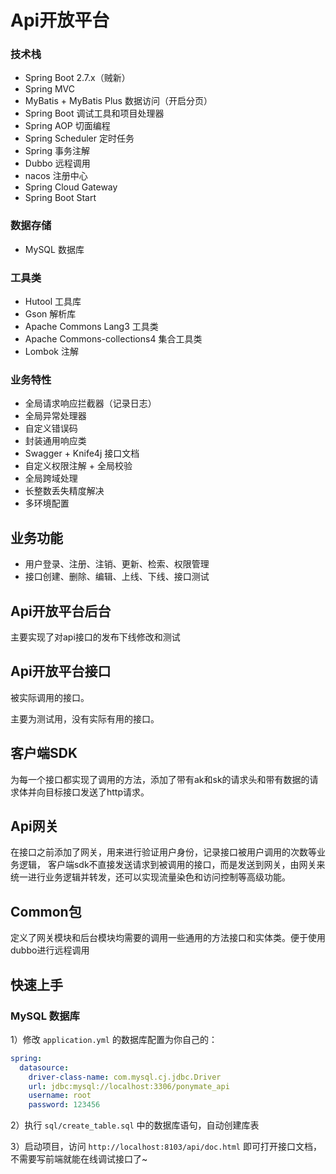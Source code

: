 # Api开放平台

### 技术栈  

- Spring Boot 2.7.x（贼新）  
- Spring MVC  
- MyBatis + MyBatis Plus 数据访问（开启分页）  
- Spring Boot 调试工具和项目处理器  
- Spring AOP 切面编程  
- Spring Scheduler 定时任务  
- Spring 事务注解  
- Dubbo 远程调用  
- nacos 注册中心  
- Spring Cloud Gateway
- Spring Boot Start

### 数据存储  

- MySQL 数据库  
  
### 工具类  

- Hutool 工具库  
- Gson 解析库  
- Apache Commons Lang3 工具类  
- Apache Commons-collections4 集合工具类  
- Lombok 注解  
  
### 业务特性  

- 全局请求响应拦截器（记录日志）  
- 全局异常处理器  
- 自定义错误码  
- 封装通用响应类  
- Swagger + Knife4j 接口文档  
- 自定义权限注解 + 全局校验  
- 全局跨域处理  
- 长整数丢失精度解决  
- 多环境配置  

## 业务功能  

- 用户登录、注册、注销、更新、检索、权限管理  
- 接口创建、删除、编辑、上线、下线、接口测试  

## Api开放平台后台  

主要实现了对api接口的发布下线修改和测试  

## Api开放平台接口

被实际调用的接口。

主要为测试用，没有实际有用的接口。

## 客户端SDK

为每一个接口都实现了调用的方法，添加了带有ak和sk的请求头和带有数据的请求体并向目标接口发送了http请求。

## Api网关

在接口之前添加了网关，用来进行验证用户身份，记录接口被用户调用的次数等业务逻辑，
客户端sdk不直接发送请求到被调用的接口，而是发送到网关，由网关来统一进行业务逻辑并转发，还可以实现流量染色和访问控制等高级功能。

## Common包

定义了网关模块和后台模块均需要的调用一些通用的方法接口和实体类。便于使用dubbo进行远程调用


## 快速上手

### MySQL 数据库  

1）修改 `application.yml` 的数据库配置为你自己的：  

```yml  
spring:  
  datasource:  
    driver-class-name: com.mysql.cj.jdbc.Driver  
    url: jdbc:mysql://localhost:3306/ponymate_api  
    username: root  
    password: 123456  
```

2）执行 `sql/create_table.sql` 中的数据库语句，自动创建库表  

3）启动项目，访问 `http://localhost:8103/api/doc.html` 即可打开接口文档，不需要写前端就能在线调试接口了~
